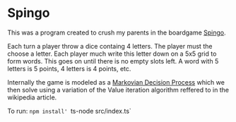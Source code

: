 # Spingo
This was a program created to crush my parents in the boardgame [Spingo](https://www.spelexperten.com/sallskapsspel/familjespel/spingo.html).

Each turn a player throw a dice containg 4 letters. The player must the choose a letter. Each player much write this letter down on a 5x5 grid to form words. This goes on until there is no empty slots left. A word with 5 letters is 5 points, 4 letters is 4 points, etc. 

Internally the game is modeled as a [Markovian Decision Process](https://en.wikipedia.org/wiki/Markov_decision_process) which we then solve using a variation of the  Value iteration algorithm reffered to in the wikipedia article.

To run:
`npm install'
`ts-node src/index.ts`

